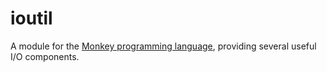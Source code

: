 # ioutil
A module for the [Monkey programming language](https://github.com/blitz-research/monkey), providing several useful I/O components.
